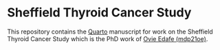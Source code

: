 # Sheffield Thyroid Cancer Study

This repository contains the [Quarto](https://quarto.org) manuscript for work on the Sheffield Thyroid Cancer Study
which is the PhD work of [Ovie Edafe (mdp21oe)](https://github.com/mdp21oe).
